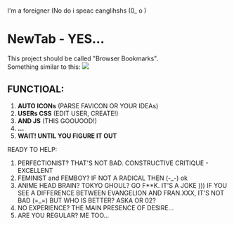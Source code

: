 # 
I'm a foreigner (No do i speac eanglihshs (0_ o )
# NewTab - YES...
This project should be called "Browser Bookmarks".<br>
Something similar to this:
![](https://opera-web.ru/wp-content/uploads/2019/04/Opera-start-page.jpg)

## FUNCTIOAL:
1. <b>AUTO ICONs</b> (PARSE FAVICON OR YOUR IDEAs)
2. <b>USERs CSS</b> (EDIT USER, CREATE!)
3. <b>AND JS</b> (THIS GOOUOOD!)
4. <b>...</b>
5. <b>WAIT! UNTIL YOU FIGURE IT OUT</b>


READY TO HELP:
1. PERFECTIONIST? THAT'S NOT BAD. CONSTRUCTIVE CRITIQUE - EXCELLENT
2. FEMINIST and FEMBOY? IF NOT A RADICAL THEN (-_-) ok
3. ANIME HEAD BRAIN? TOKYO GHOUL? GO F**K. IT'S A JOKE ))) IF YOU SEE A DIFFERENCE BETWEEN EVANGELION AND FRAN.XXX, IT'S NOT BAD (=_=) BUT WHO IS BETTER? ASKA OR 02?
4. NO EXPERIENCE? THE MAIN PRESENCE OF DESIRE...
5. ARE YOU REGULAR? ME TOO...